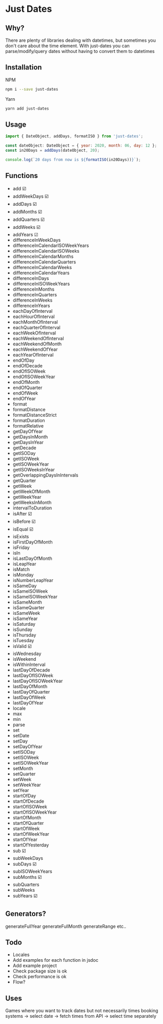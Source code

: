 # Just Dates

## Why?

There are plenty of libraries dealing with datetimes, but sometimes you don't care about the time element. With just-dates you can parse/modify/query dates without having to convert them to datetimes

## Installation

NPM
```bash
npm i --save just-dates
```
Yarn
```bash
yarn add just-dates
```

## Usage

```js
import { DateObject, addDays, formatISO } from 'just-dates';

const dateObject: DateObject = { year: 2020, month: 06, day: 12 };
const in20Days = addDays(dateObject, 20);

console.log(`20 days from now is ${formatISO(in20Days))}`);
```

## Functions

* add ☑️
* addWeekDays ☑️
* addDays ☑️
* addMonths ☑️
* addQuarters ☑️
* addWeeks ☑️
* addYears ☑ 
* differenceInWeekDays
* differenceInCalendarISOWeekYears
* differenceInCalendarISOWeeks
* differenceInCalendarMonths
* differenceInCalendarQuarters
* differenceInCalendarWeeks
* differenceInCalendarYears
* differenceInDays
* differenceInISOWeekYears
* differenceInMonths
* differenceInQuarters
* differenceInWeeks
* differenceInYears
* eachDayOfInterval
* eachHourOfInterval
* eachMonthOfInterval
* eachQuarterOfInterval
* eachWeekOfInterval
* eachWeekendOfInterval
* eachWeekendOfMonth
* eachWeekendOfYear
* eachYearOfInterval
* endOfDay
* endOfDecade
* endOfISOWeek
* endOfISOWeekYear
* endOfMonth
* endOfQuarter
* endOfWeek
* endOfYear
* format
* formatDistance
* formatDistanceStrict
* formatDuration
* formatRelative
* getDayOfYear
* getDaysInMonth
* getDaysInYear
* getDecade
* getISODay
* getISOWeek
* getISOWeekYear
* getISOWeeksInYear
* getOverlappingDaysInIntervals
* getQuarter
* getWeek
* getWeekOfMonth
* getWeekYear
* getWeeksInMonth
* intervalToDuration
* isAfter ☑️
* isBefore ☑️
* isEqual ☑️
* isExists
* isFirstDayOfMonth
* isFriday
* isIn
* isLastDayOfMonth
* isLeapYear
* isMatch
* isMonday
* isNumberLeapYear
* isSameDay
* isSameISOWeek
* isSameISOWeekYear
* isSameMonth
* isSameQuarter
* isSameWeek
* isSameYear
* isSaturday
* isSunday
* isThursday
* isTuesday
* isValid ☑️
* isWednesday
* isWeekend
* isWithinInterval
* lastDayOfDecade
* lastDayOfISOWeek
* lastDayOfISOWeekYear
* lastDayOfMonth
* lastDayOfQuarter
* lastDayOfWeek
* lastDayOfYear
* locale
* max
* min
* parse
* set
* setDate
* setDay
* setDayOfYear
* setISODay
* setISOWeek
* setISOWeekYear
* setMonth
* setQuarter
* setWeek
* setWeekYear
* setYear
* startOfDay
* startOfDecade
* startOfISOWeek
* startOfISOWeekYear
* startOfMonth
* startOfQuarter
* startOfWeek
* startOfWeekYear
* startOfYear
* startOfYesterday
* sub ☑️
* subWeekDays
* subDays ☑️
* subISOWeekYears
* subMonths ☑️
* subQuarters
* subWeeks
* subYears ☑️


## Generators?
generateFullYear
generateFullMonth
generateRange
etc..

## Todo
* Locales
* Add examples for each function in jsdoc
* Add example project
* Check package size is ok
* Check performance is ok
* Flow?

## Uses
Games where you want to track dates but not necessarily times
booking systems -> select date -> fetch times from API -> select time separately


